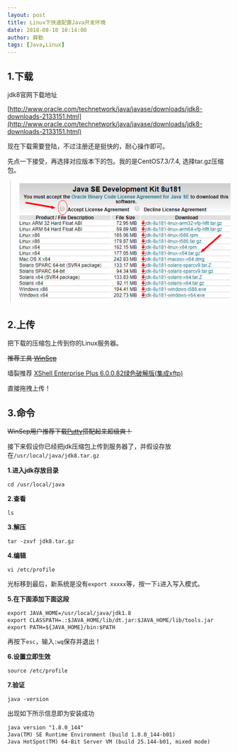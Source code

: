 ```yaml
---
layout: post
title: Linux下快速配置Java开发环境
date: 2018-08-10 10:14:00
author: 薛勤
tags: [Java,Linux]
---
```

## 1.下载

jdk8官网下载地址

[http://www.oracle.com/technetwork/java/javase/downloads/jdk8-downloads-2133151.html](http://www.oracle.com/technetwork/java/javase/downloads/jdk8-downloads-2133151.html)

现在下载需要登陆，不过注册还是挺快的，耐心操作即可。

先点一下接受，再选择对应版本下的包。我的是CentOS7.3/7.4, 选择tar.gz压缩包。

![](./20180810Linux下快速配置Java开发环境/1136672-20180810101450070-1802481458.png)


## 2.上传

把下载的压缩包上传到你的Linux服务器。

~~推荐工具 [WinScp](https://winscp.net/eng/download.php)~~

墙裂推荐 [XShell Enterprise Plus 6.0.0.82绿色破解版(集成xftp)](https://download.csdn.net/download/yueshutong123/11080082)

直接拖拽上传！

## 3.命令

~~WinScp用户推荐下载[Putty](https://www.chiark.greenend.org.uk/~sgtatham/putty/latest.html)搭配起来超级爽！~~

接下来假设你已经把jdk压缩包上传到服务器了，并假设存放在`/usr/local/java/jdk8.tar.gz`

**1.进入jdk存放目录**

```
cd /usr/local/java
```

**2.查看**

```
ls
```

**3.解压**

```
tar -zxvf jdk8.tar.gz
```

**4.编辑**

```
vi /etc/profile
```

光标移到最后，新系统是没有`export xxxxx`等，按一下`i`进入写入模式。

**5.在下面添加下面这段**

```
export JAVA_HOME=/usr/local/java/jdk1.8
export CLASSPATH=.:$JAVA_HOME/lib/dt.jar:$JAVA_HOME/lib/tools.jar
export PATH=${JAVA_HOME}/bin:$PATH
```

再按下`esc`，输入`:wq`保存并退出！

**6.设置立即生效**

```
source /etc/profile
```

**7.验证**

```
java -version
```

出现如下所示信息即为安装成功

```
java version "1.8.0_144"
Java(TM) SE Runtime Environment (build 1.8.0_144-b01)
Java HotSpot(TM) 64-Bit Server VM (build 25.144-b01, mixed mode)
```

